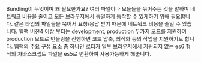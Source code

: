 Bundling이 무엇이며 왜 필요한가요?
여러 파일이나 모듈들을 묶어주는 것을 말하며 네트워크 비용을 줄이고 모든 브라우저에서 동일하게 동작할 수 있게하기 위해 필요합니다.
같은 타입의 파일들을 묶어서 요청/응답 받기 때문에 네트워크 비용을 줄일 수 있습니다.
웹팩 버전4 이상 부터는 development, production 두가지 모드를 지원하여 production 모드로 번들링을 진행하면 코드 압축, 최적화 등의 작업을 지원하기도 합니다.
웹팩의 주요 구성 요소 중 하나인 로더가 일부 브라우저에서 지원되지 않는 es6 형식의 자바스크립트 파일을 es5로 변환하여 사용가능하게 해줍니다.